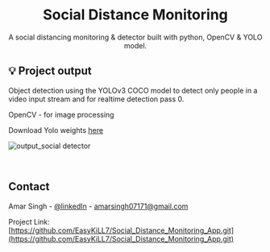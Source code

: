 # <h1 align="center">Social Distance Monitoring</h1>

 <p align="center">
   A social distancing monitoring & detector built with python, OpenCV & YOLO model.
    
</p>

## 💡 Project output

Object detection using the YOLOv3 COCO model to detect only people in a video input stream and for realtime detection pass 0.

OpenCV - for image processing

Download Yolo weights [here]( https://drive.google.com/file/d/1OH06hvC8kJ9FVpTX1We03yMuFaqNVkB8/view)
<br>

![output_social detector](https://user-images.githubusercontent.com/78313098/146684064-a8e98d3a-0c54-4fc7-819c-f60608c0d10b.gif)


<br>

## Contact

Amar Singh - [@linkedIn](https://www.linkedin.com/in/amarsingh371/) - amarsingh07171@gmail.com

Project Link: [https://github.com/EasyKiLL7/Social_Distance_Monitoring_App.git](https://github.com/EasyKiLL7/Social_Distance_Monitoring_App.git)

 

 
